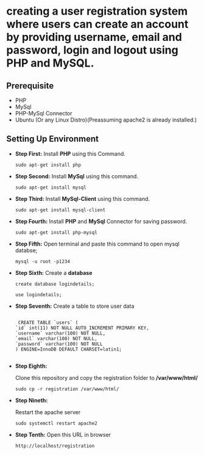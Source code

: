 #  creating a user registration system where users can create an account by providing username, email and password, login and logout using PHP and MySQL.

## Prerequisite
* PHP
* MySql
* PHP-MySql Connector
* Ubuntu (Or any Linux Distro)(Preassuming apache2 is already installed.)

## Setting Up Environment

* **Step First:**
  Install **PHP** using this Command.
  
  ```
  sudo apt-get install php
  ```
  
* **Step Second:**
  Install **MySql** using this command.
  
  ```
  sudo apt-get install mysql
  
  ```
* **Step Third:**
  Install **MySql-Client** using this command.
  
  ```
  sudo apt-get install mysql-client
  
  ```
* **Step Fourth:**
  Install **PHP** and **MySql** Connector for saving password.
  
  ```
  sudo apt-get install php-mysql
  ```
 
 * **Step Fifth:**
     Open terminal and paste this command to open mysql databse;
     ```
     mysql -u root -p1234
 
     ```
 * **Step Sixth:**
     Create a **database**
     ```
     create database logindetails;
     
     ```
     
     ```
     use logindetails;
  
     ```
  * **Step Seventh:** 
      Create a table to store user data
  
      ```
  
       CREATE TABLE `users` (
      `id` int(11) NOT NULL AUTO_INCREMENT PRIMARY KEY,
      `username` varchar(100) NOT NULL,
      `email` varchar(100) NOT NULL,
      `password` varchar(100) NOT NULL
      ) ENGINE=InnoDB DEFAULT CHARSET=latin1;


    ```
 * **Step Eighth:**
 
     Clone this repository and copy the registration folder to **/var/www/html/**
     ```
     sudo cp -r registration /var/www/html/
  
     ```
 
* **Step Nineth:**

    Restart the apache server
  
    ```
    sudo systemctl restart apache2
    ```
* **Step Tenth:**
    Open this URL in browser
    
    ```
    http://localhost/registration
    
    ```
